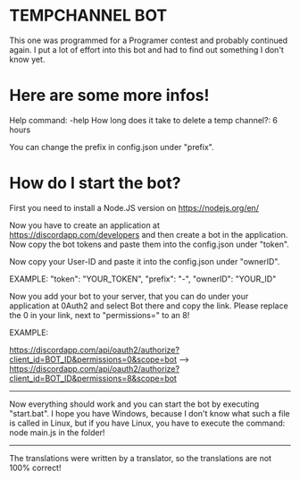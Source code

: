 # TEMPCHANNEL BOT

This one was programmed for a Programer contest and probably continued again. I put a lot of effort into this bot and had to find out something I don't know yet.

# Here are some more infos!

Help command: -help
How long does it take to delete a temp channel?: 6 hours

You can change the prefix in config.json under "prefix".

# How do I start the bot?

First you need to install a Node.JS version on https://nodejs.org/en/

Now you have to create an application at https://discordapp.com/developers and then create a bot in the application. Now copy the bot tokens and paste them into the config.json under "token".

Now copy your User-ID and paste it into the config.json under "ownerID".

EXAMPLE:
        "token": "YOUR_TOKEN",
        "prefix": "-",
        "ownerID": "YOUR_ID"

Now you add your bot to your server, that you can do under your application at 0Auth2 and select Bot there and copy the link. Please replace the 0 in your link, next to "permissions=" to an 8!

EXAMPLE:

https://discordapp.com/api/oauth2/authorize?client_id=BOT_ID&permissions=0&scope=bot --> https://discordapp.com/api/oauth2/authorize?client_id=BOT_ID&permissions=8&scope=bot

---

Now everything should work and you can start the bot by executing "start.bat".
I hope you have Windows, because I don't know what such a file is called in Linux, but if you have Linux, you have to execute the command: node main.js in the folder!

---
The translations were written by a translator, so the translations are not 100% correct!
